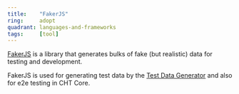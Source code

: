 ```yaml
---
title:    "FakerJS"
ring:     adopt
quadrant: languages-and-frameworks
tags:     [tool]
---
```


[FakerJS](https://fakerjs.dev) is a library that generates bulks of fake (but realistic) data for testing and development. 

FakerJS is used for generating test data by the [Test Data Generator](https://github.com/medic/test-data-generator) and also for e2e testing in CHT Core.
